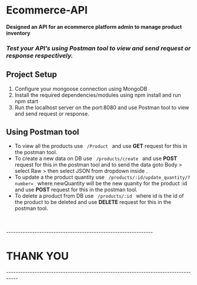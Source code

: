 # Ecommerce-API
<h4>Designed an API for an ecommerce platform admin to manage product inventory</h4>
<h3><i>Test your API’s using Postman  tool to view and send request or response respectively.</i></h3>
<h2>Project Setup</h2>
<ol>
  <li>Configure your mongoose connection using MongoDB</li>
   <li>Install the required dependencies/modules using npm install and run npm start</li>
   <li>Run the localhost server on the port:8080 and use Postman tool to view and send request or response. </li>
</ol>
<h2>Using Postman tool</h2>
<ul>
  <li> To view all the products use <code> <REQUIRED URL>/Product </code> and use <b>GET</b> request for this in the postman tool.</li>
  <li>To create a new data on DB use <code> <REQUIRED URL>/products/create </code> and use <b>POST</b> request for this in the postman tool and to send the data goto Body > select Raw > then select JSON from dropdown inside .</li>
  <li> To update a the product quantity use <code> <REQUIRED URL>/products/:id/update_quantity/?number=<newQuantity> </code> where newQuantity will be the new quanity for the product :id and use <b>POST</b> request for this in the postman tool.</li>
  <li>To delete a product from DB use <code> <REQUIRED URL>/products/:id </code> where id is the id of the product to be deleted and use <b>DELETE</b> request for this in the postman tool.</li>
</ul>
<br>
<br>
--------------------------------------------------------------<h1>THANK YOU</h1>-----------------------------------------------------------------------------------

